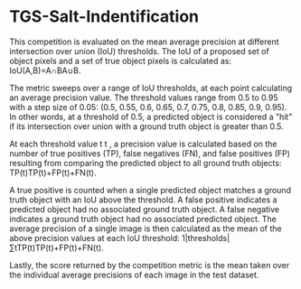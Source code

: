 # TGS-Salt-Indentification

This competition is evaluated on the mean average precision at different intersection over union (IoU) thresholds. The IoU of a proposed set of object pixels and a set of true object pixels is calculated as:
IoU(A,B)=A∩BA∪B.

The metric sweeps over a range of IoU thresholds, at each point calculating an average precision value. The threshold values range from 0.5 to 0.95 with a step size of 0.05: (0.5, 0.55, 0.6, 0.65, 0.7, 0.75, 0.8, 0.85, 0.9, 0.95). In other words, at a threshold of 0.5, a predicted object is considered a "hit" if its intersection over union with a ground truth object is greater than 0.5.

At each threshold value t
t
, a precision value is calculated based on the number of true positives (TP), false negatives (FN), and false positives (FP) resulting from comparing the predicted object to all ground truth objects:
TP(t)TP(t)+FP(t)+FN(t).

A true positive is counted when a single predicted object matches a ground truth object with an IoU above the threshold. A false positive indicates a predicted object had no associated ground truth object. A false negative indicates a ground truth object had no associated predicted object. The average precision of a single image is then calculated as the mean of the above precision values at each IoU threshold:
1|thresholds|∑tTP(t)TP(t)+FP(t)+FN(t).

Lastly, the score returned by the competition metric is the mean taken over the individual average precisions of each image in the test dataset.

